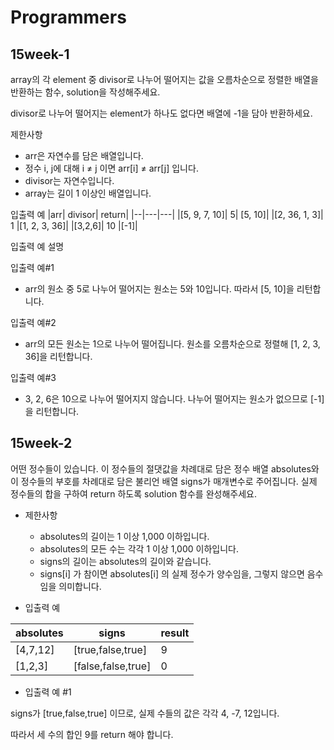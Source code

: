 # Programmers

## 15week-1

array의 각 element 중 divisor로 나누어 떨어지는 값을 오름차순으로 정렬한 배열을 반환하는 함수, solution을 작성해주세요.

divisor로 나누어 떨어지는 element가 하나도 없다면 배열에 -1을 담아 반환하세요.

제한사항
- arr은 자연수를 담은 배열입니다.
- 정수 i, j에 대해 i ≠ j 이면 arr[i] ≠ arr[j] 입니다.
- divisor는 자연수입니다.
- array는 길이 1 이상인 배열입니다.


입출력 예
|arr|	divisor|	return|
|--|---|---|
|[5, 9, 7, 10]|	5|	[5, 10]|
|[2, 36, 1, 3]|	1	|[1, 2, 3, 36]|
|[3,2,6]|	10	|[-1]|

입출력 예 설명

입출력 예#1
- arr의 원소 중 5로 나누어 떨어지는 원소는 5와 10입니다. 따라서 [5, 10]을 리턴합니다.

입출력 예#2
- arr의 모든 원소는 1으로 나누어 떨어집니다. 원소를 오름차순으로 정렬해 [1, 2, 3, 36]을 리턴합니다.

입출력 예#3
- 3, 2, 6은 10으로 나누어 떨어지지 않습니다. 나누어 떨어지는 원소가 없으므로 [-1]을 리턴합니다.

## 15week-2

어떤 정수들이 있습니다. 이 정수들의 절댓값을 차례대로 담은 정수 배열 absolutes와 이 정수들의 부호를 차례대로 담은 불리언 배열 signs가 매개변수로 주어집니다. 실제 정수들의 합을 구하여 return 하도록 solution 함수를 완성해주세요.

- 제한사항
  - absolutes의 길이는 1 이상 1,000 이하입니다.
  - absolutes의 모든 수는 각각 1 이상 1,000 이하입니다.
  - signs의 길이는 absolutes의 길이와 같습니다.
  - signs[i] 가 참이면 absolutes[i] 의 실제 정수가 양수임을, 그렇지 않으면 음수임을 의미합니다.

- 입출력 예

|absolutes |	signs|	result|
|----------|----|----|
|[4,7,12]|	[true,false,true] |	9|
|[1,2,3]|	[false,false,true] |	0|

- 입출력 예 #1

signs가 [true,false,true] 이므로, 실제 수들의 값은 각각 4, -7, 12입니다.

따라서 세 수의 합인 9를 return 해야 합니다.
